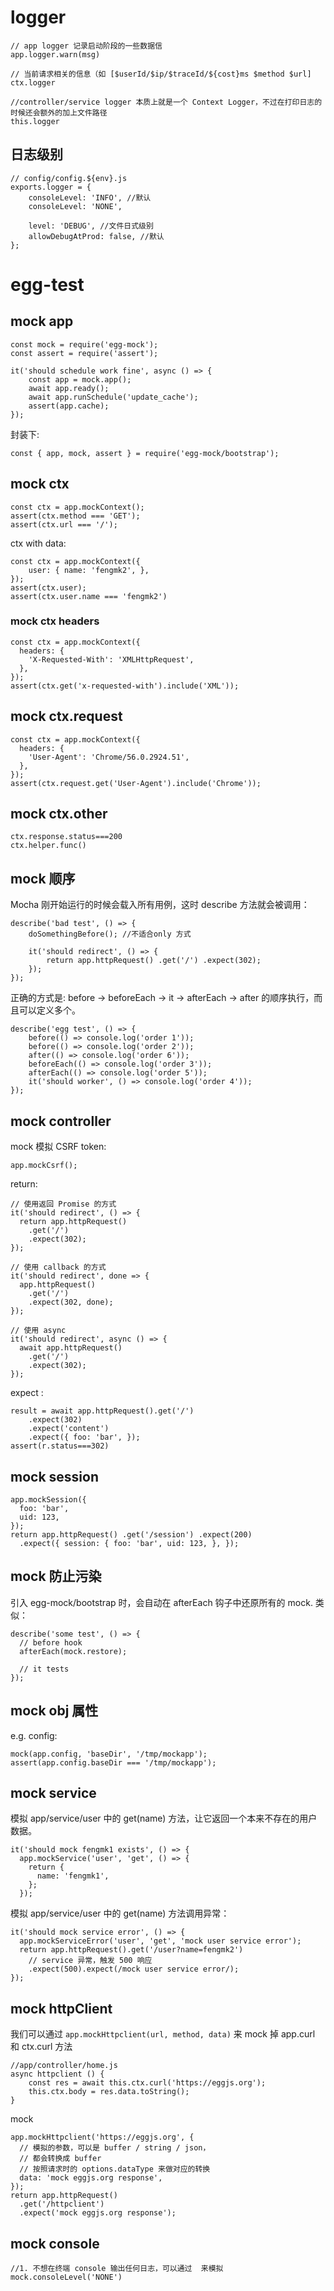# logger

    // app logger 记录启动阶段的一些数据信
    app.logger.warn(msg)

    // 当前请求相关的信息（如 [$userId/$ip/$traceId/${cost}ms $method $url]
    ctx.logger 

    //controller/service logger 本质上就是一个 Context Logger，不过在打印日志的时候还会额外的加上文件路径
    this.logger

## 日志级别

    // config/config.${env}.js
    exports.logger = {
        consoleLevel: 'INFO', //默认
        consoleLevel: 'NONE',

        level: 'DEBUG', //文件日式级别
        allowDebugAtProd: false, //默认
    };

# egg-test

## mock app

    const mock = require('egg-mock');
    const assert = require('assert');

    it('should schedule work fine', async () => {
        const app = mock.app();
        await app.ready();
        await app.runSchedule('update_cache');
        assert(app.cache);
    });

封装下:

    const { app, mock, assert } = require('egg-mock/bootstrap');

## mock ctx

    const ctx = app.mockContext();
    assert(ctx.method === 'GET');
    assert(ctx.url === '/');

ctx with data:

    const ctx = app.mockContext({
        user: { name: 'fengmk2', },
    });
    assert(ctx.user);
    assert(ctx.user.name === 'fengmk2')

### mock ctx headers

    const ctx = app.mockContext({
      headers: {
        'X-Requested-With': 'XMLHttpRequest',
      },
    });
    assert(ctx.get('x-requested-with').include('XML'));

## mock ctx.request

    const ctx = app.mockContext({
      headers: {
        'User-Agent': 'Chrome/56.0.2924.51',
      },
    });
    assert(ctx.request.get('User-Agent').include('Chrome'));

## mock ctx.other

    ctx.response.status===200
    ctx.helper.func()



## mock 顺序
Mocha 刚开始运行的时候会载入所有用例，这时 describe 方法就会被调用：

    describe('bad test', () => {
        doSomethingBefore(); //不适合only 方式

        it('should redirect', () => {
            return app.httpRequest() .get('/') .expect(302);
        });
    });

正确的方式是: before -> beforeEach -> it -> afterEach -> after 的顺序执行，而且可以定义多个。

    describe('egg test', () => {
        before(() => console.log('order 1'));
        before(() => console.log('order 2'));
        after(() => console.log('order 6'));
        beforeEach(() => console.log('order 3'));
        afterEach(() => console.log('order 5'));
        it('should worker', () => console.log('order 4'));
    });

## mock controller
mock 模拟 CSRF token:

    app.mockCsrf();

return:

    // 使用返回 Promise 的方式
    it('should redirect', () => {
      return app.httpRequest()
        .get('/')
        .expect(302);
    });

    // 使用 callback 的方式
    it('should redirect', done => {
      app.httpRequest()
        .get('/')
        .expect(302, done);
    });

    // 使用 async
    it('should redirect', async () => {
      await app.httpRequest()
        .get('/')
        .expect(302);
    });

expect :

    result = await app.httpRequest().get('/')
        .expect(302)
        .expect('content')
        .expect({ foo: 'bar', });
    assert(r.status===302)

## mock session
    app.mockSession({
      foo: 'bar',
      uid: 123,
    });
    return app.httpRequest() .get('/session') .expect(200)
      .expect({ session: { foo: 'bar', uid: 123, }, });

## mock  防止污染
引入 egg-mock/bootstrap 时，会自动在 afterEach 钩子中还原所有的 mock. 类似：

    describe('some test', () => {
      // before hook
      afterEach(mock.restore);

      // it tests
    });

## mock obj 属性
e.g. config:

    mock(app.config, 'baseDir', '/tmp/mockapp');
    assert(app.config.baseDir === '/tmp/mockapp');

## mock service
模拟 app/service/user 中的 get(name) 方法，让它返回一个本来不存在的用户数据。

    it('should mock fengmk1 exists', () => {
      app.mockService('user', 'get', () => {
        return {
          name: 'fengmk1',
        };
      });

模拟 app/service/user 中的 get(name) 方法调用异常：

    it('should mock service error', () => {
      app.mockServiceError('user', 'get', 'mock user service error');
      return app.httpRequest().get('/user?name=fengmk2')
        // service 异常，触发 500 响应
        .expect(500).expect(/mock user service error/);
    });

## mock httpClient
我们可以通过 `app.mockHttpclient(url, method, data)` 来 mock 掉 app.curl 和 ctx.curl 方法

    //app/controller/home.js
    async httpclient () {
        const res = await this.ctx.curl('https://eggjs.org');
        this.ctx.body = res.data.toString();
    }

mock

    app.mockHttpclient('https://eggjs.org', {
      // 模拟的参数，可以是 buffer / string / json，
      // 都会转换成 buffer
      // 按照请求时的 options.dataType 来做对应的转换
      data: 'mock eggjs.org response',
    });
    return app.httpRequest()
      .get('/httpclient')
      .expect('mock eggjs.org response');

## mock console

    //1. 不想在终端 console 输出任何日志，可以通过  来模拟
    mock.consoleLevel('NONE')



